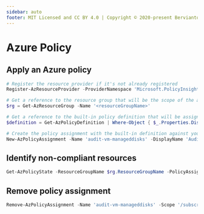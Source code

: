 ```yaml
---
sidebar: auto
footer: MIT Licensed and CC BY 4.0 | Copyright © 2020-present Bervianto Leo Pratama
---
```


# Azure Policy

## Apply an Azure policy

```powershell
# Register the resource provider if it's not already registered
Register-AzResourceProvider -ProviderNamespace 'Microsoft.PolicyInsights'
```

```powershell
# Get a reference to the resource group that will be the scope of the assignment
$rg = Get-AzResourceGroup -Name '<resourceGroupName>'

# Get a reference to the built-in policy definition that will be assigned
$definition = Get-AzPolicyDefinition | Where-Object { $_.Properties.DisplayName -eq 'Audit VMs that do not use managed disks' }

# Create the policy assignment with the built-in definition against your resource group
New-AzPolicyAssignment -Name 'audit-vm-manageddisks' -DisplayName 'Audit VMs without managed disks Assignment' -Scope $rg.ResourceId -PolicyDefinition $definition
```

## Identify non-compliant resources

```powershell
Get-AzPolicyState -ResourceGroupName $rg.ResourceGroupName -PolicyAssignmentName 'audit-vm-manageddisks' -Filter 'IsCompliant eq false'
```

## Remove policy assignment

```powershell
Remove-AzPolicyAssignment -Name 'audit-vm-manageddisks' -Scope '/subscriptions/<subscriptionID>/resourceGroups/<resourceGroupName>'
```